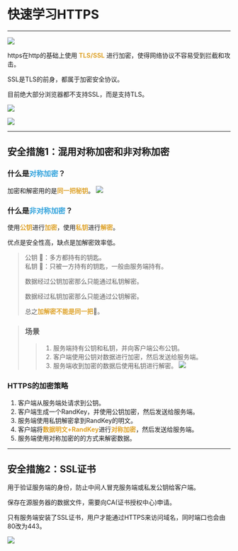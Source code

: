 # 快速学习HTTPS
***
![](img/972e31d5.png)

https在http的基础上使用 <font color=#dea32c>**TLS/SSL**</font> 进行加密，使得网络协议不容易受到拦截和攻击。

SSL是TLS的前身，都属于加密安全协议。

目前绝大部分浏览器都不支持SSL，而是支持TLS。

![](img/d305c719.png)

![](img/2ed4812d.png)

***
## 安全措施1：混用对称加密和非对称加密
### 什么是<font color=#33a3dc>**对称加密**</font>？
加密和解密用的是<font color=#dea32c>**同一把秘钥**</font>。
![](img/195c697a.png)

### 什么是<font color=#33a3dc>**非对称加密**</font>？
使用<font color=#dea32c>**公钥**</font>进行<font color=#dea32c>**加密**</font>，使用<font color=#dea32c>**私钥**</font>进行<font color=#dea32c>**解密**</font>。

优点是安全性高，缺点是加解密效率低。

> 公钥 🔑：多方都持有的钥匙。  
> 私钥 🔑：只被一方持有的钥匙，一般由服务端持有。
> 
> 数据经过公钥加密那么只能通过私钥解密。
> 
> 数据经过私钥加密那么只能通过公钥解密。
> 
> 总之<font color=#dea32c>**加解密不能是同一把**</font>🔑。

> ### 场景
> > 1. 服务端持有公钥和私钥，并向客户端公布公钥。  
> > 2. 客户端使用公钥对数据进行加密，然后发送给服务端。
> > 3. 服务端收到加密的数据后使用私钥进行解密。
> ![](img/de955e13.png)

### HTTPS的加密策略
1. 客户端从服务端处请求到公钥。
2. 客户端生成一个RandKey，并使用公钥加密，然后发送给服务端。
3. 服务端使用私钥解密拿到RandKey的明文。
4. 客户端将<font color=#dea32c>**数据明文+RandKey**</font>进行<font color=#dea32c>**对称加密**</font>，然后发送给服务端。
5. 服务端使用对称加密的的方式来解密数据。

***
## 安全措施2：SSL证书
用于验证服务端的身份，防止中间人冒充服务端或私发公钥给客户端。

保存在源服务器的数据文件，需要向CA(证书授权中心)申请。

只有服务端安装了SSL证书，用户才能通过HTTPS来访问域名，同时端口也会由80改为443。

![](img/720b704f.png)

